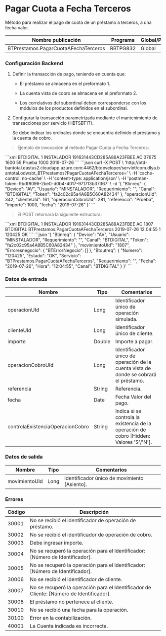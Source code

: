 # Pagar Cuota a Fecha Terceros 

Método para realizar el pago de cuota de un préstamo a terceros, a una fecha valor. 

Nombre publicación | Programa | Global/País 
--------- | ----------- | ----------- 
BTPrestamos.PagarCuotaAFechaTerceros | RBTPG832 | Global 

### Configuración Backend 

1) Definir la transacción de pago, teniendo en cuenta que: 

	* El préstamo se almacena en el preformato 1. 

	* La cuenta vista de cobro se almacena en el preformato 2. 

	* Los correlativos del subordinal deben corresponderse con los módulos de los productos definidos en el subordinal. 

2) Configurar la transacción parametrizada mediante el mantenimiento de transacciones por servicio (HBTSBT1T). 

	Se debe indicar los ordinales donde se encuentra definido el préstamo y la cuenta de cobro. 

> Ejemplo de invocación al método Pagar Cuota a Fecha Terceros: 

<code-group> 
<code-block title="XML" active> 
```xml 
<soapenv:Envelope xmlns:soapenv="http://schemas.xmlsoap.org/soap/envelope/" xmlns:bts="http://uy.com.dlya.bantotal/BTSOA/"> 
   <soapenv:Header/> 
   <soapenv:Body> 
      <bts:BTPrestamos.PagarCuotaAFechaTerceros> 
         <bts:Btinreq> 
            <bts:Canal>BTDIGITAL</bts:Canal> 
            <bts:Requerimiento>1</bts:Requerimiento> 
            <bts:Usuario>INSTALADOR</bts:Usuario> 
            <bts:Token>191631443CD285A89A23FBEE</bts:Token> 
            <bts:Device>AC</bts:Device> 
         </bts:Btinreq> 
         <bts:operacionUId>37675</bts:operacionUId> 
         <bts:clienteUId>1600</bts:clienteUId> 
         <bts:operacionCobroUId>59</bts:operacionCobroUId> 
         <bts:referencia>Prueba</bts:referencia> 
         <bts:importe>1000</bts:importe> 
         <bts:fecha>2019-07-26</bts:fecha> 
      </bts:BTPrestamos.PagarCuotaAFechaTerceros> 
   </soapenv:Body> 
</soapenv:Envelope> 
``` 
</code-block> 

<code-block title="JSON"> 
```json 
curl -X POST \ 
  'http://btd-bantotal.eastus2.cloudapp.azure.com:4462/btdeveloper/servlet/com.dlya.bantotal.odwsbt_BTPrestamos?PagarCuotaAFechaTerceros=' \ 
  -H 'cache-control: no-cache' \ 
  -H 'content-type: application/json' \ 
  -H 'postman-token: 9bdf8096-2be0-d0b4-4017-971713b37367' \ 
  -d '{ 
	"Btinreq": { 
		"Device": "AV", 
		"Usuario": "MINSTALADOR", 
		"Requerimiento": "", 
		"Canal": "BTDIGITAL", 
		"Token": "fa2c02c95a4A8B5C60A82434" 
	}, 
    "operacionUId": 342, 
    "clienteUId": 161, 
    "operacionCobroUId": 281, 
    "referencia": "Prueba", 
    "importe": 1000, 
    "fecha": "2019-07-26" 
}' 
``` 
</code-block> 
</code-group> 

> El POST retornará la siguiente estructura: 

<code-group> 
<code-block title="XML" active> 
```xml 
<SOAP-ENV:Envelope xmlns:SOAP-ENV="http://schemas.xmlsoap.org/soap/envelope/" xmlns:xsd="http://www.w3.org/2001/XMLSchema" xmlns:SOAP-ENC="http://schemas.xmlsoap.org/soap/encoding/" xmlns:xsi="http://www.w3.org/2001/XMLSchema-instance"> 
   <SOAP-ENV:Body> 
      <BTPrestamos.PagarCuotaAFechaTercerosResponse> 
         <Btinreq> 
            <Canal>BTDIGITAL</Canal> 
            <Requerimiento>1</Requerimiento> 
            <Usuario>INSTALADOR</Usuario> 
            <Token>191631443CD285A89A23FBEE</Token> 
            <Device>AC</Device> 
         </Btinreq> 
         <movimientoUId>1807</movimientoUId> 
         <Erroresnegocio></Erroresnegocio> 
         <Btoutreq> 
            <Canal>BTDIGITAL</Canal> 
            <Servicio>BTPrestamos.PagarCuotaAFechaTerceros</Servicio> 
            <Fecha>2019-07-26</Fecha> 
            <Hora>12:04:55</Hora> 
            <Requerimiento>1</Requerimiento> 
            <Numero>120425</Numero> 
            <Estado>OK</Estado> 
         </Btoutreq> 
      </BTPrestamos.PagarCuotaAFechaTercerosResponse> 
   </SOAP-ENV:Body> 
</SOAP-ENV:Envelope> 
``` 
</code-block> 

<code-block title="JSON"> 
```json 
'{ 
	"Btinreq": { 
		"Device": "AV", 
		"Usuario": "MINSTALADOR", 
		"Requerimiento": "", 
		"Canal": "BTDIGITAL", 
		"Token": "fa2c02c95a4A8B5C60A82434" 
	}, 
    "movimientoUId": "1807", 
    "Erroresnegocio": { 
        "BTErrorNegocio": [] 
    }, 
    "Btoutreq": { 
        "Numero": "120425", 
        "Estado": "OK", 
        "Servicio": "BTPrestamos.PagarCuotaAFechaTerceros", 
        "Requerimiento": "", 
        "Fecha": "2019-07-26", 
        "Hora": "12:04:55", 
        "Canal": "BTDIGITAL" 
    } 
}' 
``` 
</code-block> 
</code-group> 

### Datos de entrada 

Nombre | Tipo | Comentarios 
--------- | ----------- | ----------- 
operacionUId | Long | Identificador único de operación simulada. 
clienteUId | Long | Identificador único de cliente. 
importe | Double | Importe a pagar. 
operacionCobroUId | Long | Identificador único de operación de la cuenta vista de donde se cobrará el préstamo. 
referencia | String | Referencia. 
fecha | Date | Fecha Valor del pago. 
controlaExistenciaOperacionCobro | String | Indica si se controla la existencia de la operación de cobro [Hidden: Valores 'S'/'N']. 

### Datos de salida 

Nombre | Tipo | Comentarios 
--------- | ----------- | ----------- 
movimientoUId | Long | Identificador único de movimiento [Asiento]. 

### Errores 

Código | Descripción 
--------- | ----------- 
30001 | No se recibió el identificador de operación de préstamo. 
30002 | No se recibió el identificador de operación de cobro. 
30003 | Debe ingresar importe. 
30004 | No se recuperó la operación para el Identificador: [Número de Identificador]. 
30005 | No se recuperó la operación para el Identificador: [Número de Identificador]. 
30006 | No se recibió el identificador de cliente. 
30007 | No se recuperó la operación para el Identificador de Cliente: [Número de Identificador]. 
30008 | El préstamo no pertenece al cliente. 
30010 | No se recibió una fecha para la operación. 
30100 | Error en la contabilización. 
40001 | La Cuenta indicada es incorrecta. 

 
